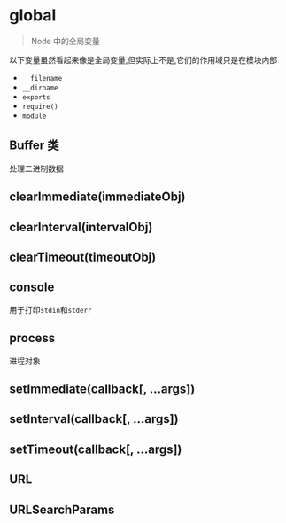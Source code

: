 # global

> Node 中的全局变量

以下变量虽然看起来像是全局变量,但实际上不是,它们的作用域只是在模块内部

* `__filename`
* `__dirname`
* `exports`
* `require()`
* `module`

## Buffer 类

处理二进制数据

## clearImmediate(immediateObj)

## clearInterval(intervalObj)

## clearTimeout(timeoutObj)

## console

用于打印`stdin`和`stderr`

## process

进程对象

## setImmediate(callback[, ...args])

## setInterval(callback[, ...args])

## setTimeout(callback[, ...args])

## URL

## URLSearchParams